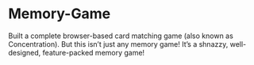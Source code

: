 # Memory-Game
Built a complete browser-based card matching game (also known as Concentration). But this isn’t just any memory game! It’s a shnazzy, well-designed, feature-packed memory game!
